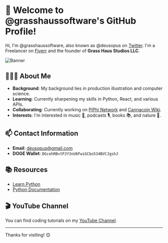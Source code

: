 # 👋 Welcome to @grasshaussoftware's GitHub Profile!

Hi, I'm @grasshaussoftware, also known as @deusopus on [Twitter](https://twitter.com/deusopus). I'm a Freelancer on [Fiverr](https://www.fiverr.com/deusopus2020) and the founder of **Grass Haus Studios LLC**.

![Banner](your-banner-image-url-here)

## 🦸🏼‍♂️ About Me

- **Background**: My background lies in production illustration and computer science.
- **Learning**: Currently sharpening my skills in Python, React, and various APIs.
- **Collaborating**: Currently working on [PiPhi Network](https://piphi.network) and [Cannacoin Wiki](https://wiki.cannacoin.org).
- **Interests**: I'm interested in music 🎵, podcasts 🎙️, books 📚, and nature 🌳.

## 📫 Contact Information

- **Email**: [deusopus@gmail.com](mailto:deusopus@gmail.com)
- **DOGE Wallet**: `DGcehRBvtPJY3nU6FwiGCbo534BVCJgshJ`

## 📚 Resources

- [Learn Python](https://www.w3schools.com/python/default.asp)
- [Python Documentation](https://docs.python.org/3/)

## 🎬 YouTube Channel

You can find coding tutorials on my [YouTube Channel](https://www.youtube.com/channel/UCT07DW6mr6LMqidFVxdblKw).

---

Thanks for visiting! 😊


<!---
grasshaussoftware/grasshaussoftware is a ✨ special ✨ repository because its `README.md` (this file) appears on your GitHub profile.
You can click the Preview link to take a look at your changes.
--->
